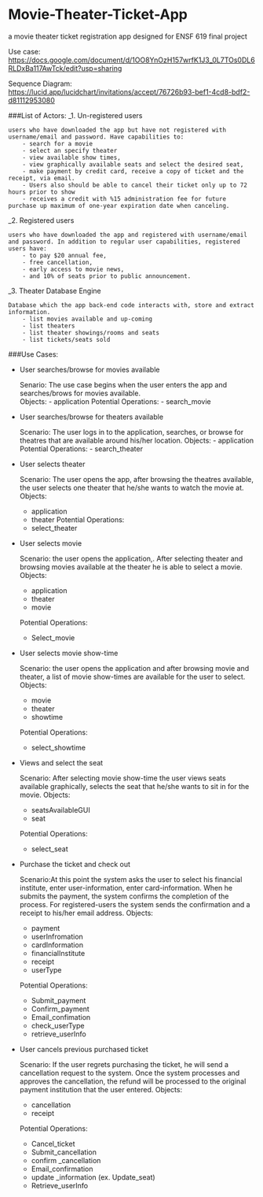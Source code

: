# Movie-Theater-Ticket-App
a movie theater ticket registration app designed for ENSF 619 final project

Use case:
https://docs.google.com/document/d/1OO8YnOzH157wrfK1J3_0L7TOs0DL6RLDxBa117AwTck/edit?usp=sharing

Sequence Diagram:
https://lucid.app/lucidchart/invitations/accept/76726b93-bef1-4cd8-bdf2-d81112953080

###List of Actors:
_1. Un-registered users
	
	users who have downloaded the app but have not registered with username/email and password. Have capabilities to:
		- search for a movie
		- select an specify theater
		- view available show times, 
		- view graphically available seats and select the desired seat,
		- make payment by credit card, receive a copy of ticket and the receipt, via email.
		- Users also should be able to cancel their ticket only up to 72 hours prior to show
		- receives a credit with %15 administration fee for future purchase up maximum of one-year expiration date when canceling. 
		
_2. Registered users

	users who have downloaded the app and registered with username/email and password. In addition to regular user capabilities, registered users have:
		- to pay $20 annual fee,
		- free cancellation, 
		- early access to movie news,
		- and 10% of seats prior to public announcement.
	
_3. Theater Database Engine
	
	Database which the app back-end code interacts with, store and extract information.
		- list movies available and up-coming
		- list theaters
		- list theater showings/rooms and seats
		- list tickets/seats sold 

###Use Cases:

- User searches/browse for movies available
	
	Senario: The use case begins when the user enters the app and searches/brows for movies 	available.	
		Objects:
		- application
		Potential Operations:
		- search_movie


- User searches/browse for theaters available

	Scenario: The user logs in to the application, searches, or browse for theatres that are available around his/her location.
		Objects:
		- application
		Potential Operations:
		- search_theater


- User selects theater

	Scenario: The user opens the app, after browsing the theatres available, the user selects one theater that he/she wants to watch the movie at.
	Objects:
	- application
	- theater
	Potential Operations:
	- select_theater


- User selects movie 

	Scenario: the user opens the application,. After selecting theater and browsing movies available at the theater he is able to select a movie.
	Objects:
	- application
	- theater	
	- movie

	Potential Operations:
	- Select_movie



- User selects movie show-time

	Scenario: the user opens the application and after browsing movie and theater, a list of movie show-times are available for the user to select.
	Objects:
	- movie
	- theater
	- showtime

	Potential Operations:
	- select_showtime


- Views and select the seat     

	Scenario: After selecting movie show-time the user views  seats available graphically, selects the seat that he/she wants to sit in for the movie.
	Objects:
	- seatsAvailableGUI
	- seat

	Potential Operations:
	- select_seat


- Purchase the ticket and check out
	
	Scenario:At this point the system asks the user to select his financial institute, enter user-information, enter card-information. When he submits the payment, the system confirms the completion of the process. For registered-users the system sends the confirmation and a receipt to his/her email address. 
	Objects:
	- payment
	- userInfromation
	- cardInformation
	- financialInstitute
	- receipt
	- userType

	Potential Operations:
	- Submit_payment
	- Confirm_payment
	- Email_confimation
	- check_userType
	- retrieve_userInfo



- User cancels previous purchased ticket
	
	Scenario: If the user regrets purchasing the ticket, he will send a cancellation request to the system. Once the system processes and approves the cancellation, the refund will be processed to the original payment institution that the user entered. 
	Objects:
	- cancellation
	- receipt

	Potential Operations:
	- Cancel_ticket
	- Submit_cancellation
	- confirm _cancellation
	- Email_confirmation
	- update _information (ex. Update_seat)
	- Retrieve_userInfo

